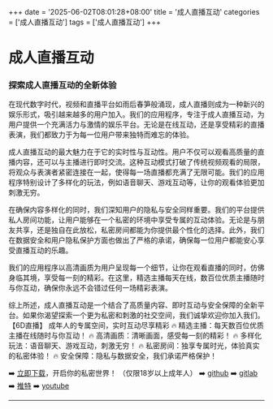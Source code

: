 +++
date = '2025-06-02T08:01:28+08:00'
title = '成人直播互动'
categories = ['成人直播互动']
tags = ['成人直播互动']
+++

# 成人直播互动

### 探索成人直播互动的全新体验

在现代数字时代，视频和直播平台如雨后春笋般涌现，成人直播则成为一种新兴的娱乐形式，吸引越来越多的用户加入。我们的应用程序，专注于成人直播互动，为用户提供一个充满活力与激情的娱乐平台。无论是在线互动，还是享受精彩的直播表演，我们都致力于为每一位用户带来独特而难忘的体验。

成人直播互动的最大魅力在于它的实时性与互动性。用户不仅可以观看高质量的直播内容，还可以与主播进行即时交流。这种互动模式打破了传统视频观看的局限，将观众与表演者紧密连接在一起，使得每一场直播都充满了无限可能。我们的应用程序特别设计了多样化的玩法，例如语音聊天、游戏互动等，让你的观看体验更加刺激无穷。

在确保内容多样化的同时，我们深知用户的隐私与安全同样重要。我们的平台提供私人房间功能，让用户能够在一个私密的环境中享受专属的互动体验。无论是与朋友共享，还是独自在此放松，私密房间都能为你提供最个性化的选择。此外，我们在数据安全和用户隐私保护方面也做出了严格的承诺，确保每一位用户都能安心享受直播互动的乐趣。

我们的应用程序以高清画质为用户呈现每一个细节，让你在观看直播的同时，仿佛身临其境，享受每一刻的精彩。在这里，精选主播每天在线，数百位优质主播随时与你互动，确保你永远不会错过任何一场精彩表演。

综上所述，成人直播互动是一个结合了高质量内容、即时互动与安全保障的全新平台。如果你渴望探索一个更为私密和刺激的社交空间，我们诚挚欢迎你加入我们。【6D直播】
成年人的专属空间，实时互动尽享精彩
🔥 精选主播：每天数百位优质主播在线随时与你互动！
🔥 高清画质：清晰画面，感受每一刻的精彩！
🔥 多样化玩法：语音聊天、游戏互动，刺激无穷！
🔥 私密房间：独享专属时光，体验真实的私密体验！
🔥 安全保障：隐私与数据安全，我们承诺严格保护！

➡️ [立即下载](https://down123.s3.ap-east-1.amazonaws.com/down/down.html?channelCode=blog)，开启你的私密世界！ 
（仅限18岁以上成年人） 
➡️ [github](https://aldult-live.github.io/) 
➡️ [gitlab](https://seo-09598d.gitlab.io/) 
➡️ [推特](https://x.com/wegame33) 
➡️ [youtube](https://www.youtube.com/@6Dlive)

---
